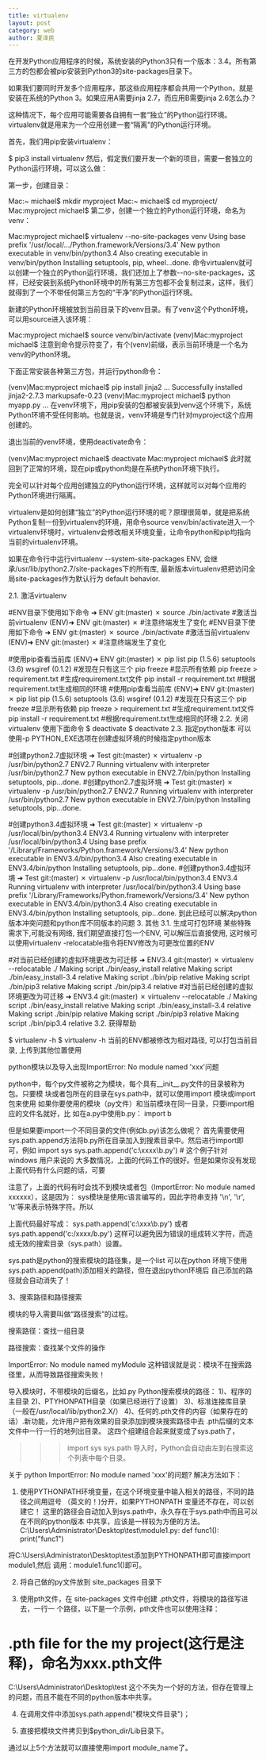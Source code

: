 ```yaml
---
title: virtualenv
layout: post
category: web
author: 夏泽民
---
```

在开发Python应用程序的时候，系统安装的Python3只有一个版本：3.4。所有第三方的包都会被pip安装到Python3的site-packages目录下。

如果我们要同时开发多个应用程序，那这些应用程序都会共用一个Python，就是安装在系统的Python 3。如果应用A需要jinja 2.7，而应用B需要jinja 2.6怎么办？

这种情况下，每个应用可能需要各自拥有一套“独立”的Python运行环境。virtualenv就是用来为一个应用创建一套“隔离”的Python运行环境。

首先，我们用pip安装virtualenv：

$ pip3 install virtualenv
然后，假定我们要开发一个新的项目，需要一套独立的Python运行环境，可以这么做：

第一步，创建目录：

Mac:~ michael$ mkdir myproject
Mac:~ michael$ cd myproject/
Mac:myproject michael$
第二步，创建一个独立的Python运行环境，命名为venv：

Mac:myproject michael$ virtualenv --no-site-packages venv
Using base prefix '/usr/local/.../Python.framework/Versions/3.4'
New python executable in venv/bin/python3.4
Also creating executable in venv/bin/python
Installing setuptools, pip, wheel...done.
命令virtualenv就可以创建一个独立的Python运行环境，我们还加上了参数--no-site-packages，这样，已经安装到系统Python环境中的所有第三方包都不会复制过来，这样，我们就得到了一个不带任何第三方包的“干净”的Python运行环境。

新建的Python环境被放到当前目录下的venv目录。有了venv这个Python环境，可以用source进入该环境：

Mac:myproject michael$ source venv/bin/activate
(venv)Mac:myproject michael$
注意到命令提示符变了，有个(venv)前缀，表示当前环境是一个名为venv的Python环境。

下面正常安装各种第三方包，并运行python命令：

(venv)Mac:myproject michael$ pip install jinja2
...
Successfully installed jinja2-2.7.3 markupsafe-0.23
(venv)Mac:myproject michael$ python myapp.py
...
在venv环境下，用pip安装的包都被安装到venv这个环境下，系统Python环境不受任何影响。也就是说，venv环境是专门针对myproject这个应用创建的。

退出当前的venv环境，使用deactivate命令：

(venv)Mac:myproject michael$ deactivate 
Mac:myproject michael$
此时就回到了正常的环境，现在pip或python均是在系统Python环境下执行。

完全可以针对每个应用创建独立的Python运行环境，这样就可以对每个应用的Python环境进行隔离。

virtualenv是如何创建“独立”的Python运行环境的呢？原理很简单，就是把系统Python复制一份到virtualenv的环境，用命令source venv/bin/activate进入一个virtualenv环境时，virtualenv会修改相关环境变量，让命令python和pip均指向当前的virtualenv环境。
<!-- more -->

如果在命令行中运行virtualenv --system-site-packages ENV, 会继承/usr/lib/python2.7/site-packages下的所有库, 最新版本virtualenv把把访问全局site-packages作为默认行为
default behavior.

2.1. 激活virtualenv

#ENV目录下使用如下命令
➜  ENV git:(master) ✗ source ./bin/activate  #激活当前virtualenv
(ENV)➜  ENV git:(master) ✗ #注意终端发生了变化
#ENV目录下使用如下命令
➜  ENV git:(master) ✗ source ./bin/activate  #激活当前virtualenv
(ENV)➜  ENV git:(master) ✗ #注意终端发生了变化

#使用pip查看当前库
(ENV)➜  ENV git:(master) ✗ pip list
pip (1.5.6)
setuptools (3.6)
wsgiref (0.1.2) #发现在只有这三个
pip freeze  #显示所有依赖
pip freeze > requirement.txt  #生成requirement.txt文件
pip install -r requirement.txt  #根据requirement.txt生成相同的环境
#使用pip查看当前库
(ENV)➜  ENV git:(master) ✗ pip list
pip (1.5.6)
setuptools (3.6)
wsgiref (0.1.2) #发现在只有这三个
pip freeze  #显示所有依赖
pip freeze > requirement.txt  #生成requirement.txt文件
pip install -r requirement.txt  #根据requirement.txt生成相同的环境
2.2. 关闭virtualenv
使用下面命令
$ deactivate
$ deactivate
2.3. 指定python版本
可以使用-p PYTHON_EXE选项在创建虚拟环境的时候指定python版本


#创建python2.7虚拟环境
➜  Test git:(master) ✗ virtualenv -p /usr/bin/python2.7 ENV2.7
Running virtualenv with interpreter /usr/bin/python2.7
New python executable in ENV2.7/bin/python
Installing setuptools, pip...done.
#创建python2.7虚拟环境
➜  Test git:(master) ✗ virtualenv -p /usr/bin/python2.7 ENV2.7
Running virtualenv with interpreter /usr/bin/python2.7
New python executable in ENV2.7/bin/python
Installing setuptools, pip...done.

#创建python3.4虚拟环境
➜  Test git:(master) ✗ virtualenv -p /usr/local/bin/python3.4 ENV3.4
Running virtualenv with interpreter /usr/local/bin/python3.4
Using base prefix '/Library/Frameworks/Python.framework/Versions/3.4'
New python executable in ENV3.4/bin/python3.4
Also creating executable in ENV3.4/bin/python
Installing setuptools, pip...done.
#创建python3.4虚拟环境
➜  Test git:(master) ✗ virtualenv -p /usr/local/bin/python3.4 ENV3.4
Running virtualenv with interpreter /usr/local/bin/python3.4
Using base prefix '/Library/Frameworks/Python.framework/Versions/3.4'
New python executable in ENV3.4/bin/python3.4
Also creating executable in ENV3.4/bin/python
Installing setuptools, pip...done.
到此已经可以解决python版本冲突问题和python库不同版本的问题
3. 其他
3.1. 生成可打包环境
某些特殊需求下,可能没有网络, 我们期望直接打包一个ENV, 可以解压后直接使用, 这时候可以使用virtualenv -relocatable指令将ENV修改为可更改位置的ENV

#对当前已经创建的虚拟环境更改为可迁移
➜  ENV3.4 git:(master) ✗ virtualenv --relocatable ./
Making script ./bin/easy_install relative
Making script ./bin/easy_install-3.4 relative
Making script ./bin/pip relative
Making script ./bin/pip3 relative
Making script ./bin/pip3.4 relative
#对当前已经创建的虚拟环境更改为可迁移
➜  ENV3.4 git:(master) ✗ virtualenv --relocatable ./
Making script ./bin/easy_install relative
Making script ./bin/easy_install-3.4 relative
Making script ./bin/pip relative
Making script ./bin/pip3 relative
Making script ./bin/pip3.4 relative
3.2. 获得帮助

$ virtualenv -h
$ virtualenv -h
当前的ENV都被修改为相对路径, 可以打包当前目录, 上传到其他位置使用

python模块以及导入出现ImportError: No module named 'xxx'问题


python中，每个py文件被称之为模块，每个具有__init__.py文件的目录被称为包。只要模
块或者包所在的目录在sys.path中，就可以使用import 模块或import 包来使用
如果你要使用的模块（py文件）和当前模块在同一目录，只要import相应的文件名就好，比
如在a.py中使用b.py： 
import b 

但是如果要import一个不同目录的文件(例如b.py)该怎么做呢？ 
首先需要使用sys.path.append方法将b.py所在目录加入到搜素目录中。然后进行import即
可，例如 
import sys 
sys.path.append('c:\xxxx\b.py') # 这个例子针对 windows 用户来说的 
大多数情况，上面的代码工作的很好。但是如果你没有发现上面代码有什么问题的话，可要

注意了，上面的代码有时会找不到模块或者包（ImportError: No module named 
xxxxxx），这是因为： 
sys模块是使用c语言编写的，因此字符串支持 '\n', '\r', '\t'等来表示特殊字符。所以

上面代码最好写成： 
sys.path.append('c:\\xxx\\b.py') 
或者sys.path.append('c:/xxxx/b.py') 
这样可以避免因为错误的组成转义字符，而造成无效的搜索目录（sys.path）设置。 


sys.path是python的搜索模块的路径集，是一个list
可以在python 环境下使用sys.path.append(path)添加相关的路径，但在退出python环境后
自己添加的路径就会自动消失了！

3、搜索路径和路径搜索

模块的导入需要叫做“路径搜索”的过程。

搜索路径：查找一组目录

路径搜索：查找某个文件的操作

ImportError: No module named myModule
这种错误就是说：模块不在搜索路径里，从而导致路径搜索失败！

导入模块时，不带模块的后缀名，比如.py
Python搜索模块的路径：
1)、程序的主目录
2)、PTYHONPATH目录（如果已经进行了设置）
3)、标准连接库目录（一般在/usr/local/lib/python2.X/）
4)、任何的.pth文件的内容（如果存在的话）.新功能，允许用户把有效果的目录添加到模块搜索路径中去
.pth后缀的文本文件中一行一行的地列出目录。
这四个组建组合起来就变成了sys.path了，

>>> import sys
>>> sys.path
导入时，Python会自动由左到右搜索这个列表中每个目录。




关于 python ImportError: No module named 'xxx'的问题?
解决方法如下：
1. 使用PYTHONPATH环境变量，在这个环境变量中输入相关的路径，不同的路径之间用逗号
（英文的！)分开，如果PYTHONPATH 变量还不存在，可以创建它！
这里的路径会自动加入到sys.path中，永久存在于sys.path中而且可以在不同的python版本
中共享，应该是一样较为方便的方法。
C:\Users\Administrator\Desktop\test\module1.py:
def func1():
    print("func1")

将C:\Users\Administrator\Desktop\test添加到PYTHONPATH即可直接import module1,然后
调用：module1.func1()即可。


2. 将自己做的py文件放到 site_packages 目录下


3. 使用pth文件，在 site-packages 文件中创建 .pth文件，将模块的路径写进去，一行一
个路径，以下是一个示例，pth文件也可以使用注释：

# .pth file for the  my project(这行是注释)，命名为xxx.pth文件
C:\Users\Administrator\Desktop\test
这个不失为一个好的方法，但存在管理上的问题，而且不能在不同的python版本中共享。


4. 在调用文件中添加sys.path.append("模块文件目录")；


5. 直接把模块文件拷贝到$python_dir/Lib目录下。

通过以上5个方法就可以直接使用import module_name了。


